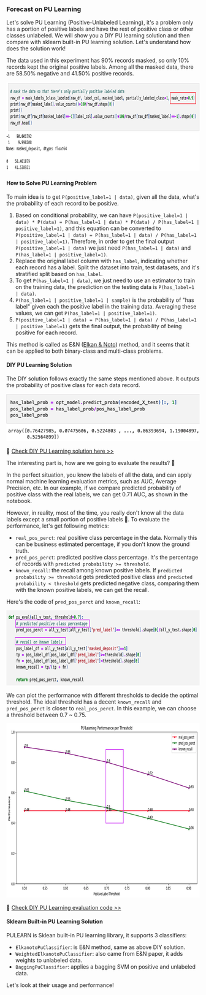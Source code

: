 ### Forecast on PU Learning

Let's solve PU Learning (Positive-Unlabeled Learning), it's a problem only has a portion of positive labels and have the rest of positive class or other classes unlabeled. We will show you a DIY PU learning solution and then compare with sklearn built-in PU learning solution. Let's understand how does the solution work!

The data used in this experiment has 90% records masked, so only 10% records kept the original positive labels. Among all the masked data, there are 58.50% negative and 41.50% positive records.

<img src="https://github.com/lady-h-world/My_Garden/blob/main/images/Resplendent_Tree_images/code_90mask_pu.png" width="902" height="232" />


#### How to Solve PU Learning Problem

To main idea is to get `P(positive_label=1 | data)`, given all the data, what's  the probability of each record to be positive.

1. Based on conditional probability, we can have `P(positive_label=1 | data) * P(data) = P(has_label=1 | data) * P(data) / P(has_label=1 | positive_label=1)`, and this equation can be converted to `P(positive_label=1 | data) = P(has_label=1 | data) / P(has_label=1 | positive_label=1)`. Therefore, in order to get the final output `P(positive_label=1 | data)` we just need `P(has_label=1 | data)` and `P(has_label=1 | positive_label=1)`.
2. Replace the original label column with `has_label`, indicating whether each record has a label. Split the dataset into train, test datasets, and it's stratified split based on `has_label`.
3. To get `P(has_label=1 | data)`, we just need to use an estimator to train on the training data, the prediction on the testing data is `P(has_label=1 | data)`.
4. `P(has_label=1 | positive_label=1 | sample)` is the probability of "has label" given each the positive label in the training data. Averaging these values, we can get `P(has_label=1 | positive_label=1)`.
5. `P(positive_label=1 | data) = P(has_label=1 | data) / P(has_label=1 | positive_label=1)` gets the final output, the probability of being positive for each record.

This method is called as E&N ([Elkan & Noto][2]) method, and it seems that it can be applied to both binary-class and multi-class problems.


#### DIY PU Learning Solution

The DIY solution follows exactly the same steps mentioned above. It outputs the probability of positive class for each data record.

<img src="https://github.com/lady-h-world/My_Garden/blob/main/images/Resplendent_Tree_images/pu_diy_output.png" width="562" height="124" />

🌻 [Check DIY PU Learning solution here >>][1]

The interesting part is, how are we going to evaluate the results? 🤔

In the perfect situation, you know the labels of all the data, and can apply normal machine learning evaluation metrics, such as AUC, Average Precision, etc. In our example, if we compare predicted probability of positive class with the real labels, we can get 0.71 AUC, as shown in the notebook.

However, in reality, most of the time, you really don't know all the data labels except a small portion of positive labels 🥲. To evaluate the performance, let's get following metrics:
* `real_pos_perct`: real positive class percentage in the data. Normally this can be business estimated percentage, if you don't know the ground truth.
* `pred_pos_perct`: predicted positive class percentage. It's the percentage of records with `predicted probability >= threshold`.
* `known_recall`: the recall among known positive labels. If `predicted probability >= threshold` gets predicted positive class and `predicted probability < threshold` gets predicted negative class, comparing them with the known positive labels, we can get the recall.

Here's the code of `pred_pos_perct` and `known_recall`:

<img src="https://github.com/lady-h-world/My_Garden/blob/main/images/Resplendent_Tree_images/pu_eval_code.png" width="786" height="196" />

We can plot the performance with different thresholds to decide the optimal threshold. The ideal threshold has a decent `known_recall` and `pred_pos_perct` is closer to `real_pos_perct`. In this example, we can choose a threshold between 0.7 ~ 0.75. 

<img src="https://github.com/lady-h-world/My_Garden/blob/main/images/Resplendent_Tree_images/pu_eval_exp.png" width="912" height="455" />

🌻 [Check DIY PU Learning evaluation code >>][1]


#### Sklearn Built-in PU Learning Solution

PULEARN is Sklean built-in PU learning library, it supports 3 classifiers:
* `ElkanotoPuClassifier`: is E&N method, same as above DIY solution.
* `WeightedElkanotoPuClassifier`: also came from E&N paper, it adds weights to unlabeled data.
* `BaggingPuClassifier`: applies a bagging SVM on positive and unlabeled data.

Let's look at their usage and performance!




[1]:https://github.com/lady-h-world/My_Garden/blob/main/code/resplendent_tree/semi_supervised/try_diy_pu_learning.ipynb
[2]:https://cseweb.ucsd.edu/~elkan/posonly.pdf